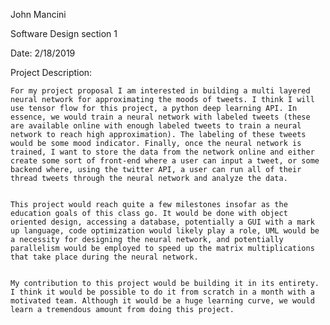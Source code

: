 John Mancini

Software Design section 1

Date: 2/18/2019

Project Description:


	For my project proposal I am interested in building a multi layered neural network for approximating the moods of tweets. I think I will use tensor flow for this project, a python deep learning API. In essence, we would train a neural network with labeled tweets (these are available online with enough labeled tweets to train a neural network to reach high approximation). The labeling of these tweets would be some mood indicator. Finally, once the neural network is trained, I want to store the data from the network online and either create some sort of front-end where a user can input a tweet, or some backend where, using the twitter API, a user can run all of their thread tweets through the neural network and analyze the data.
	
	
	This project would reach quite a few milestones insofar as the education goals of this class go. It would be done with object oriented design, accessing a database, potentially a GUI with a mark up language, code optimization would likely play a role, UML would be a necessity for designing the neural network, and potentially parallelism would be employed to speed up the matrix multiplications that take place during the neural network. 
	
	
	My contribution to this project would be building it in its entirety. I think it would be possible to do it from scratch in a month with a motivated team. Although it would be a huge learning curve, we would learn a tremendous amount from doing this project.
